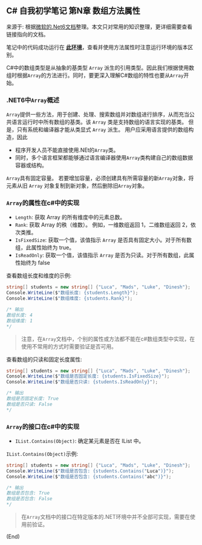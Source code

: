 ## C# 自我初学笔记 第N章  数组方法属性

来源于: 根据[微软的.Net6文档](https://learn.microsoft.com/zh-cn/dotnet/api/system.array?view=net-6.0)整理。本文只对常用的知识整理，更详细需要查看链接指向的文档。

笔记中的代码成功运行在 [**此环境**](csharp笔记-000案例代码环境.md)，查看并使用方法属性时注意运行环境的版本区别。

C#中的数组类型是从抽象的基类型 `Array` 派生的引用类型。因此我们根据使用数组时根据`Array`的方法进行。同时，要更深入理解C#数组的特性也要从`Array`开始。

### .NET6中`Array`概述

`Array`提供一些方法，用于创建、处理、搜索数组并对数组进行排序，从而充当公共语言运行时中所有数组的基类。该 `Array` 类是支持数组的语言实现的基类。 但是，只有系统和编译器才能从类显式 `Array` 派生。 用户应采用语言提供的数组构造，因此
- 程序开发人员不能直接使用.NEt的`Array`类。  
- 同时，多个语言框架都能够通过语言编译器使用`Array`类构建自己的数组数据容器或结构。

`Array`具有固定容量。 若要增加容量，必须创建具有所需容量的新`Array`对象，将元素从旧 `Array` 对象复制到新对象，然后删除旧`Array`对象。

### `Array`的属性在c#中的实现

- `Length`: 获取 Array 的所有维度中的元素总数。
- `Rank`: 获取 Array 的秩（维数）。 例如，一维数组返回 1，二维数组返回 2，依次类推。
- `IsFixedSize`: 获取一个值，该值指示 `Array` 是否具有固定大小。对于所有数组，此属性始终为 true。
- `IsReadOnly`: 获取一个值，该值指示 `Array` 是否为只读。对于所有数组，此属性始终为 false

查看数组长度和维度的示例:
```c#
string[] students = new string[] {"Luca", "Mads", "Luke", "Dinesh"};
Console.WriteLine($"数组长度: {students.Length}");
Console.WriteLine($"数组维度: {students.Rank}");

/* 输出
数组长度: 4
数组维度: 1
*/
```
> 注意，在`Array`文档中，个别的属性或方法都不能在c#数组类型中实现，在使用不常用的方式时需要验证是否可用。

查看数组的只读和固定长度属性:
```c#
string[] students = new string[] {"Luca", "Mads", "Luke", "Dinesh"};
Console.WriteLine($"数组是否固定长度: {students.IsFixedSize}");
Console.WriteLine($"数组是否只读: {students.IsReadOnly}");

/* 输出
数组是否固定长度: True
数组是否只读: False
*/
```

### `Array`的接口在c#中的实现

- `IList.Contains(Object)`: 确定某元素是否在 IList 中。


`IList.Contains(Object)`示例:
```c#
string[] students = new string[] {"Luca", "Mads", "Luke", "Dinesh"};
Console.WriteLine($"数组是否包含: {students.Contains("Luca")}");
Console.WriteLine($"数组是否包含: {students.Contains("abc")}");

/* 输出
数组是否包含: True
数组是否包含: False
*/
```


> 在`Array`文档中的接口在特定版本的.NET环境中并不全部可实现，需要在使用前验证。

(End)
